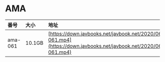 # AMA

| 番号 | 大小 | 地址 |
| :--- | :--- | :--- |
| ama-061 | 10.1GB | [https://down.javbooks.net/javbook.net/2020/06/25/ama-061.mp4](https://down.javbooks.net/javbook.net/2020/06/25/ama-061.mp4) |

